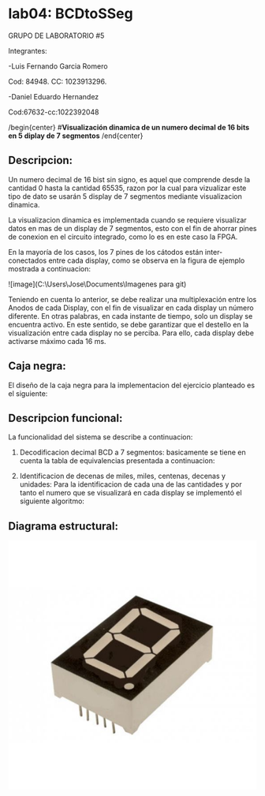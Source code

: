 # lab04: BCDtoSSeg

GRUPO DE LABORATORIO #5

Integrantes:

-Luis Fernando Garcia Romero

Cod: 84948.
CC: 1023913296.

-Daniel Eduardo Hernandez

Cod:67632-cc:1022392048

/begin{center}
#**Visualización dinamica de un numero decimal de 16 bits en 5 diplay de 7 segmentos**
/end{center}

## **Descripcion:**

Un numero decimal de 16 bist sin signo, es aquel que comprende desde la cantidad 0 hasta la cantidad 65535, razon por la cual para vizualizar este tipo de dato se usarán 5 display de 7 segmentos mediante visualizacion dinamica.

La visualizacion dinamica es implementada cuando se requiere visualizar datos en mas de un display de 7 segmentos, esto con el fin de ahorrar pines de conexion en el circuito integrado, como lo es en este caso la FPGA.

En la mayoría de los casos, los 7 pines de los cátodos están inter-conectados entre cada display, como se observa en la figura de ejemplo mostrada a continuacion:

![image](C:\Users\Jose\Documents\Imagenes para git)
 
Teniendo en cuenta lo anterior, se debe realizar una multiplexación entre los Anodos de cada Display, con el fin de visualizar en cada display un número diferente. En otras palabras, en cada instante de tiempo, solo un display se encuentra activo. En este sentido, se debe garantizar que el destello en la visualización entre cada display no se perciba. Para ello, cada display debe activarse máximo cada 16 ms.

## **Caja negra:**

El diseño de la caja negra para la implementacion del ejercicio planteado es el siguiente:

 

## **Descripcion funcional:**

La funcionalidad del sistema se describe a continuacion:

1) Decodificacion decimal BCD a 7 segmentos: basicamente se tiene en cuenta la tabla de equivalencias presentada a continuacion:


2) Identificacion de decenas de miles, miles, centenas, decenas y unidades: Para la identificacion de cada una de las cantidades y por tanto el numero que se visualizará en cada display se implementó el siguiente algoritmo:
 

## **Diagrama estructural:**

![image](https://github.com/ELINGAP-7545/lab04-grupo-5/blob/master/figs/display7s.jpg)
 



